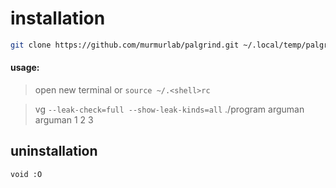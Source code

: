 # installation

```bash
git clone https://github.com/murmurlab/palgrind.git ~/.local/temp/palgrind-1.0 && bash ~/.local/temp/palgrind-1.0/installgrind.sh
```

#### usage:
>open new terminal or `source ~/.<shell>rc`

>vg `--leak-check=full --show-leak-kinds=all` ./program arguman arguman 1 2 3

## uninstallation

```bash
void :O
```

